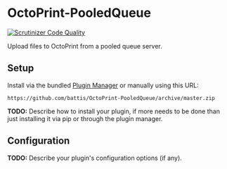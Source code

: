 # OctoPrint-PooledQueue

[![Scrutinizer Code Quality](https://scrutinizer-ci.com/g/battis/OctoPrint-Pooled_Queue/badges/quality-score.png?b=master)](https://scrutinizer-ci.com/g/battis/OctoPrint-Pooled_Queue/?branch=master)

Upload files to OctoPrint from a pooled queue server.

## Setup

Install via the bundled [Plugin Manager](https://docs.octoprint.org/en/master/bundledplugins/pluginmanager.html)
or manually using this URL:

    https://github.com/battis/OctoPrint-PooledQueue/archive/master.zip

**TODO:** Describe how to install your plugin, if more needs to be done than just installing it via pip or through
the plugin manager.

## Configuration

**TODO:** Describe your plugin's configuration options (if any).
